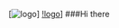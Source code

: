 [![logo](https://github.com/KatWas/Kasia-cv/tree/main/asssets/me.jpg)]
[!logo](https://github.com/KatWas/Kasia-cv/blob/main/asssets/Junior%20Fullstack%20Developer.jpg)]
###Hi there
